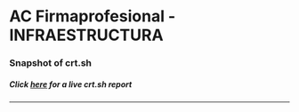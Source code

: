 # AC Firmaprofesional - INFRAESTRUCTURA
### Snapshot of crt.sh
##### Click [here](https://crt.sh/?q=870ED91B908C831672003003D451D2ECCC13721531129A12F19A4266CE66F935) for a live crt.sh report

---
